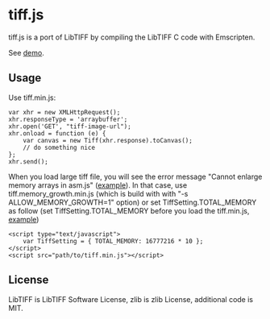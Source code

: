 # tiff.js
tiff.js is a port of LibTIFF by compiling the LibTIFF C code with Emscripten.

See [demo](http://seikichi.github.io/tiff.js/1.html).

## Usage
Use tiff.min.js:

    var xhr = new XMLHttpRequest();
    xhr.responseType = 'arraybuffer';
    xhr.open('GET', "tiff-image-url");
    xhr.onload = function (e) {
        var canvas = new Tiff(xhr.response).toCanvas();
        // do something nice
    };
    xhr.send();

When you load large tiff file,
you will see the error message "Cannot enlarge memory arrays in asm.js" ([example](http://seikichi.github.io/tiff.js/2.html)).
In that case, use tiff.memory\_growth.min.js (which is build with with "-s ALLOW\_MEMORY\_GROWTH=1" option)
or set TiffSetting.TOTAL\_MEMORY as follow (set TiffSetting.TOTAL\_MEMORY before you load the tiff.min.js, [example](http://seikichi.github.io/tiff.js/3.html))

    <script type="text/javascript">
        var TiffSetting = { TOTAL_MEMORY: 16777216 * 10 };
    </script>
    <script src="path/to/tiff.min.js"></script>

## License
LibTIFF is LibTIFF Software License, zlib is zlib License, additional code is MIT.

